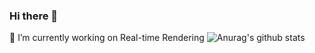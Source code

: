 ### Hi there 👋
🔭 I’m currently working on Real-time Rendering
![Anurag's github stats](https://github-readme-stats.vercel.app/api?LihbGame=anuraghazra&show_icons=true&theme=radical)

<!--
**LihbGame/LihbGame** is a ✨ _special_ ✨ repository because its `README.md` (this file) appears on your GitHub profile.

Here are some ideas to get you started:

- 🔭 I’m currently working on ...
- 🌱 I’m currently learning ...
- 👯 I’m looking to collaborate on ...
- 🤔 I’m looking for help with ...
- 💬 Ask me about ...
- 📫 How to reach me: ...
- 😄 Pronouns: ...
- ⚡ Fun fact: ...
-->
